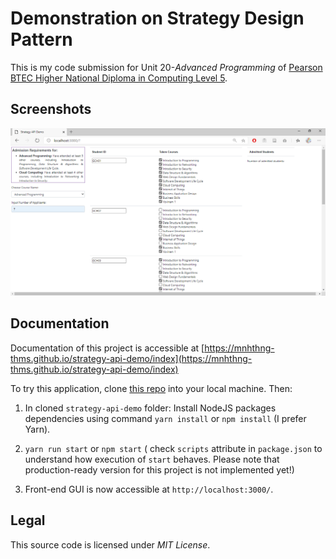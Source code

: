 # Demonstration on Strategy Design Pattern

This is my code submission for Unit 20-_Advanced Programming_ of [Pearson BTEC Higher National Diploma in Computing Level 5](https://qualifications.pearson.com/en/qualifications/btec-higher-nationals.html).

## Screenshots

![Front-end screenshots](/docs/assets/images/screenshots.gif)

## Documentation

Documentation of this project is accessible at [https://mnhthng-thms.github.io/strategy-api-demo/index](https://mnhthng-thms.github.io/strategy-api-demo/index)

To try this application, clone [this repo](https://github.com/mnhthng-thms/strategy-api-demo) into your local machine. Then:

1. In cloned `strategy-api-demo` folder: Install NodeJS packages dependencies using command `yarn install` or `npm install` (I prefer Yarn).

2. `yarn run start` or `npm start` ( check `scripts` attribute in `package.json` to understand how execution of `start` behaves. Please note that production-ready version for this project is not implemented yet!)

3. Front-end GUI is now accessible at `http://localhost:3000/`.

## Legal

This source code is licensed under _MIT License_.
